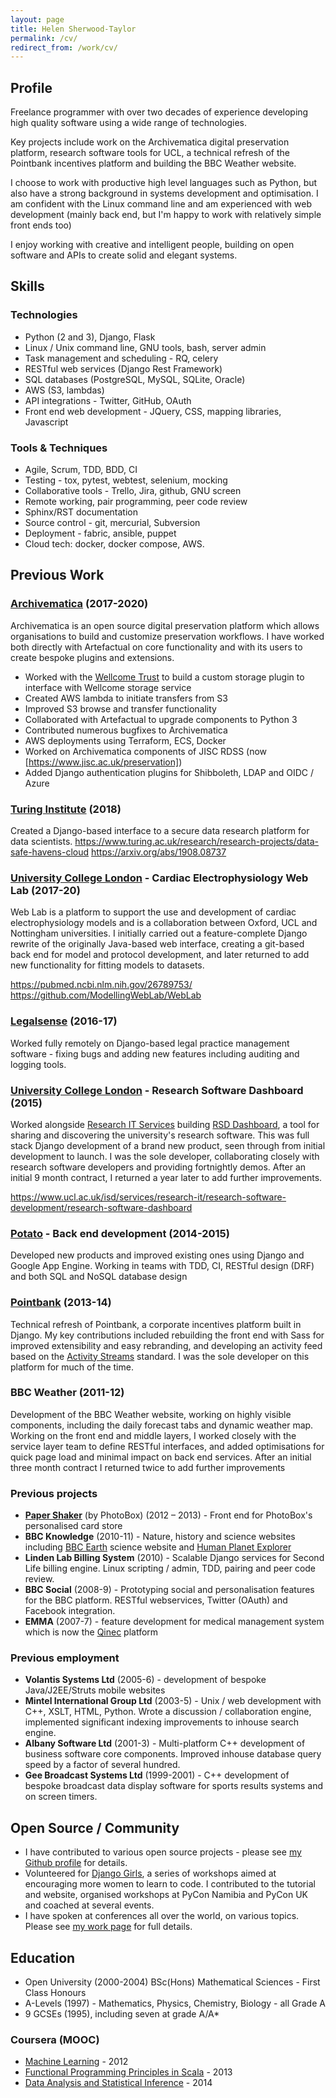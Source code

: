 ```yaml
---
layout: page
title: Helen Sherwood-Taylor
permalink: /cv/
redirect_from: /work/cv/
---
```

## Profile

Freelance programmer with over two decades of experience developing high quality software using a wide range of technologies.

Key projects include work on the Archivematica digital preservation platform, research software tools for UCL, a technical refresh of the Pointbank incentives platform and building the BBC Weather website.

I choose to work with productive high level languages such as Python, but also have a strong background in systems development and optimisation. I am confident with the Linux command line and am experienced with web development (mainly back end, but I'm happy to work with relatively simple front ends too)

I enjoy working with creative and intelligent people, building on open software and APIs to create solid and elegant systems.


## Skills

### Technologies
* Python (2 and 3), Django, Flask
* Linux / Unix command line, GNU tools, bash, server admin
* Task management and scheduling - RQ, celery
* RESTful web services (Django Rest Framework)
* SQL databases (PostgreSQL, MySQL, SQLite, Oracle)
* AWS (S3, lambdas)
* API integrations - Twitter, GitHub, OAuth
* Front end web development - JQuery, CSS, mapping libraries, Javascript

### Tools & Techniques
* Agile, Scrum, TDD, BDD, CI
* Testing - tox, pytest, webtest, selenium, mocking
* Collaborative tools - Trello, Jira, github, GNU screen
* Remote working, pair programming, peer code review
* Sphinx/RST documentation
* Source control - git, mercurial, Subversion
* Deployment - fabric, ansible, puppet
* Cloud tech: docker, docker compose, AWS.


## Previous Work

### [Archivematica](https://www.archivematica.org/) (2017-2020)

Archivematica is an open source digital preservation platform which allows organisations to build and customize preservation workflows. I have worked both directly with Artefactual on core functionality and with its users to create bespoke plugins and extensions.

* Worked with the [Wellcome Trust](https://wellcome.org/) to build a custom storage plugin to interface with Wellcome storage service
* Created AWS lambda to initiate transfers from S3
* Improved S3 browse and transfer functionality
* Collaborated with Artefactual to upgrade components to Python 3
* Contributed numerous bugfixes to Archivematica
* AWS deployments using Terraform, ECS, Docker
* Worked on Archivematica components of JISC RDSS (now [https://www.jisc.ac.uk/preservation])
* Added Django authentication plugins for Shibboleth, LDAP and OIDC / Azure

### [Turing Institute](https://www.turing.ac.uk/) (2018)

Created a Django-based interface to  a secure data research platform for data scientists.
https://www.turing.ac.uk/research/research-projects/data-safe-havens-cloud
https://arxiv.org/abs/1908.08737


### [University College London](http://www.ucl.ac.uk/) - Cardiac Electrophysiology Web Lab (2017-20)
Web Lab is a platform to support the use and development of cardiac electrophysiology models and is a collaboration between Oxford, UCL and Nottingham universities. I initially carried out a feature-complete Django rewrite of the originally Java-based web interface, creating a git-based back end for model and protocol development, and later returned to add new functionality for fitting models to datasets.

https://pubmed.ncbi.nlm.nih.gov/26789753/
https://github.com/ModellingWebLab/WebLab


### [Legalsense](https://legalsense.nl/) (2016-17)

Worked fully remotely on Django-based legal practice management software - fixing bugs and adding new features including auditing and logging tools.


### [University College London](http://www.ucl.ac.uk/) - Research Software Dashboard (2015)

Worked alongside [Research IT Services](https://www.ucl.ac.uk/isd/services/research-it) building [RSD Dashboard](https://dashboard.rc.ucl.ac.uk), a tool for sharing and discovering the university's research software. This was full stack Django development of a brand new product, seen through from initial development to launch. I was the sole developer, collaborating closely with research software developers and providing fortnightly demos. After an initial 9 month contract, I returned a year later to add further improvements.

https://www.ucl.ac.uk/isd/services/research-it/research-software-development/research-software-dashboard


### [Potato](https://p.ota.to/) - Back end development (2014-2015)

Developed new products and improved existing ones using Django and Google App Engine. Working in teams with TDD, CI, RESTful design (DRF) and both SQL and NoSQL database design

### [Pointbank](http://pointbank.co.uk/) (2013-14)

Technical refresh of Pointbank, a corporate incentives platform built in Django. My key contributions included rebuilding the front end with Sass for improved extensibility and easy rebranding, and developing an activity feed based on the [Activity Streams](http://activitystrea.ms/) standard. I was the sole developer on this platform for much of the time.

### BBC Weather (2011-12)

Development of the BBC Weather website, working on highly visible components, including the daily forecast tabs and dynamic weather map. Working on the front end and middle layers, I worked closely with the service layer team to define RESTful interfaces, and added optimisations for quick page load and minimal impact on back end services. After an initial three month contract I returned twice to add further improvements


### Previous projects

* __[Paper Shaker](http://paper-shaker.com/)__ (by PhotoBox) (2012 – 2013) - Front end for PhotoBox's personalised card store
* __BBC Knowledge__ (2010-11) - Nature, history and science websites including [BBC Earth](http://www.bbc.co.uk/science/earth/) science website and [Human Planet Explorer](http://www.bbc.co.uk/nature/humanplanetexplorer)
* __Linden Lab Billing System__ (2010) - Scalable Django services for Second Life billing engine. Linux scripting / admin, TDD, pairing and peer code review.
* __BBC Social__ (2008-9) - Prototyping social and personalisation features for the BBC platform. RESTful webservices, Twitter (OAuth) and Facebook integration.
* __EMMA__ (2007-7) - feature development for medical management system which is now the [Qinec](http://www.qinec.com/) platform


### Previous employment

* __Volantis Systems Ltd__ (2005-6) - development of bespoke Java/J2EE/Struts mobile websites
* __Mintel International Group Ltd__ (2003-5) - Unix / web development with C++, XSLT, HTML, Python. Wrote a discussion / collaboration engine, implemented significant indexing improvements to inhouse search engine.
* __Albany Software Ltd__ (2001-3) - Multi-platform C++ development of business software core components. Improved inhouse database query speed by a factor of several hundred.
* __Gee Broadcast Systems Ltd__ (1999-2001) - C++ development of bespoke broadcast data display software for sports results systems and on screen timers.


## Open Source / Community

* I have contributed to various open source projects - please see [my Github profile](https://github.com/helenst) for details.
* Volunteered for [Django Girls](https://djangogirls.org), a series of workshops aimed at encouraging more women to learn to code. I contributed to the tutorial and website, organised workshops at PyCon Namibia and PyCon UK and coached at several events.
* I have spoken at conferences all over the world, on various topics. Please see [my work page](http://helen.st/work/) for full details.

 
## Education

* Open University (2000-2004) BSc(Hons) Mathematical Sciences - First Class Honours
* A-Levels (1997) - Mathematics, Physics, Chemistry, Biology - all Grade A
* 9 GCSEs (1995), including seven at grade A/A*

### Coursera (MOOC)

* [Machine Learning](https://www.coursera.org/course/ml) - 2012
* [Functional Programming Principles in Scala](https://www.coursera.org/course/progfun) - 2013
* [Data Analysis and Statistical Inference](https://www.coursera.org/course/statistics) - 2014
